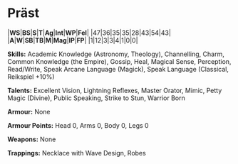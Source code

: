 # Präst

|**WS**|**BS**|**S**|**T**|**Ag**|**Int**|**WP**|**Fel**|
|47|36|35|35|28|43|54|43|
|**A**|**W**|**SB**|**TB**|**M**|**Mag**|**IP**|**FP**|
|1|12|3|3|4|1|0|0|

**Skills:** Academic Knowledge (Astronomy, Theology), Channelling, Charm,
Common Knowledge (the Empire), Gossip, Heal,
Magical Sense, Perception, Read/Write, Speak Arcane Language
(Magick), Speak Language (Classical, Reikspiel +10%)

**Talents:** Excellent Vision, Lightning Reflexes, Master Orator, Mimic, Petty
Magic (Divine), Public Speaking, Strike to Stun, Warrior Born

**Armour:** None

**Armour Points:** Head 0, Arms 0, Body 0, Legs 0

**Weapons:** None

**Trappings:** Necklace with Wave Design, Robes
